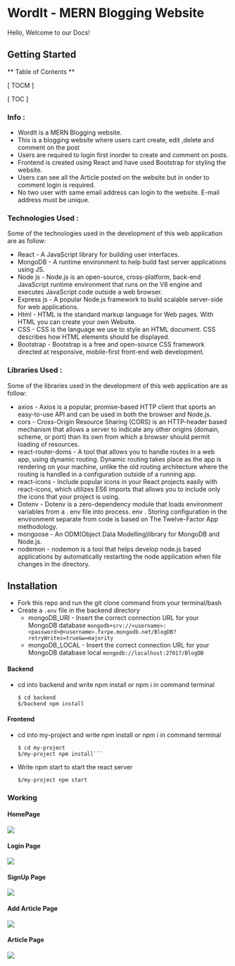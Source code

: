 # WordIt - MERN Blogging Website
Hello, Welcome to our Docs!

## Getting Started
** Table of Contents **

[ TOCM ]

[ TOC ]

### Info :
- WordIt is a MERN Blogging website.
- This is a blogging website where users cant create, edit ,delete and comment on the post
- Users are required to login first inorder to create and comment on posts.
- Frontend is created using React and have used Bootstrap for styling the website.
- Users can see all the Article posted on the website but in onder to comment login is required.
- No two user with same email address can login to the website. E-mail address must be unique.
   
### Technologies Used :
Some of the technologies used in the development of this web application are as follow:
- React - A JavaScript library for building user interfaces.
- MongoDB - A runtime environment to help build fast server applications using JS.
- Node js - Node.js is an open-source, cross-platform, back-end JavaScript runtime environment that runs on the V8 engine and executes JavaScript code outside a web browser.
- Express js - A popular Node.js framework to build scalable server-side for web applications.
- Html - HTML is the standard markup language for Web pages. With HTML you can create your own Website.
- CSS - CSS is the language we use to style an HTML document. CSS describes how HTML elements should be displayed.
- Bootstrap - Bootstrap is a free and open-source CSS framework directed at responsive, mobile-first front-end web development.

### Libraries Used :
Some of the libraries used in the development of this web application are as follow:
- axios - Axios is a popular, promise-based HTTP client that sports an easy-to-use API and can be used in both the browser and Node.js.
- cors - Cross-Origin Resource Sharing (CORS) is an HTTP-header based mechanism that allows a server to indicate any other origins (domain, scheme, or port) than its own from which a browser should permit loading of resources.
- react-router-doms - A tool that allows you to handle routes in a web app, using dynamic routing. Dynamic routing takes place as the app is rendering on your machine, unlike the old routing architecture where the routing is handled in a configuration outside of a running app.
- react-icons - Include popular icons in your React projects easily with react-icons, which utilizes ES6 imports that allows you to include only the icons that your project is using.
- Dotenv - Dotenv is a zero-dependency module that loads environment variables from a . env file into process. env . Storing configuration in the environment separate from code is based on The Twelve-Factor App methodology.
- mongoose - An ODM(Object Data Modelling)library for MongoDB and Node.js.
- nodemon - nodemon is a tool that helps develop node.js based applications by automatically restarting the node application when file changes in the directory.


## Installation
- Fork this repo and run the git clone command from your terminal/bash
- Create a `.env` file in the backend directory
	- mongoDB_URI - Insert the correct connection URL for your MongoDB database
`mongodb+srv://<username>:<password>@<username>.fxrpe.mongodb.net/BlogDB?retryWrites=true&w=majority`
	- mongoDB_LOCAL - Insert the correct connection URL for your MongoDB database local
`mongodb://localhost:27017/BlogDB`

#### Backend
- cd into backend and write npm install or npm i in command terminal

	```
	$ cd backend
	$/backend npm install
	```

#### Frontend
- cd into my-project and write npm install or npm i in command terminal

	```
	$ cd my-project
	$/my-project npm install```

- Write npm start to start the react server

	```
	$/my-project npm start 
	```

### Working
#### HomePage
![](https://pandao.github.io/editor.md/examples/images/4.jpg)
#### Login Page
![](https://pandao.github.io/editor.md/examples/images/4.jpg)
#### SignUp Page
![](https://pandao.github.io/editor.md/examples/images/4.jpg)
#### Add Article Page
![](https://pandao.github.io/editor.md/examples/images/4.jpg)
#### Article Page
![](https://pandao.github.io/editor.md/examples/images/4.jpg)
